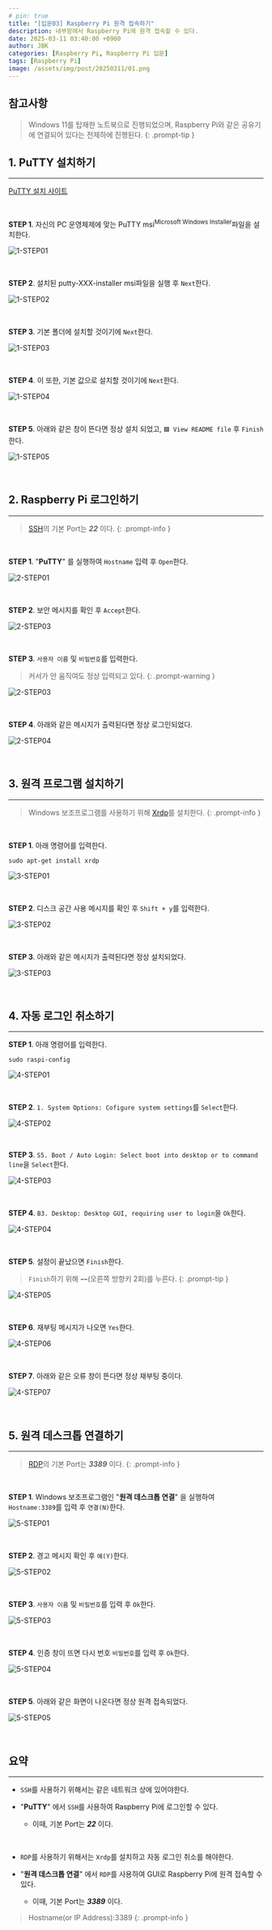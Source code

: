 ```yaml
---
# pin: true
title: "[입문03] Raspberry Pi 원격 접속하기"
description: 내부망에서 Raspberry Pi에 원격 접속할 수 있다.
date: 2025-03-11 03:40:00 +0900
author: JBK
categories: [Raspberry Pi, Raspberry Pi 입문]
tags: [Raspberry Pi]
image: /assets/img/post/20250311/01.png
---
```


## **참고사항**

> Windows 11를 탑재한 노트북으로 진행되었으며, Raspberry Pi와 같은 공유기에 연결되어 있다는 전제하에 진행된다.
{: .prompt-tip }

## **1. PuTTY 설치하기**
---

[PuTTY 설치 사이트][1]

<!-- Reference -->
[1]: https://www.chiark.greenend.org.uk/~sgtatham/putty/latest.html

<br>

**STEP 1**. 자신의 PC 운영체제에 맞는 PuTTY msi<sup>Microsoft Windows Installer</sup>파일을 설치한다.

![1-STEP01](/assets/img/post/20250311/02.png)

<br>

**STEP 2**. 설치된 putty-XXX-installer msi파일을 실행 후 `Next`한다.

![1-STEP02](/assets/img/post/20250311/03.png)

<br>

**STEP 3**. 기본 폴더에 설치할 것이기에 `Next`한다.

![1-STEP03](/assets/img/post/20250311/04.png)

<br>

**STEP 4**. 이 또한, 기본 값으로 설치할 것이기에 `Next`한다.

![1-STEP04](/assets/img/post/20250311/05.png)

<br>

**STEP 5**. 아래와 같은 창이 뜬다면 정상 설치 되었고, `🟩 View README file` 후 `Finish`한다.

![1-STEP05](/assets/img/post/20250311/06.png)


<br>


## **2. Raspberry Pi 로그인하기**
---

> [SSH][2]의 기본 Port는 ***22*** 이다.
{: .prompt-info }

<!-- Reference -->
[2]: https://en.wikipedia.org/wiki/Secure_Shell

<br>

**STEP 1**. "**PuTTY**" 를 실행하여 `Hostname` 입력 후 `Open`한다.

![2-STEP01](/assets/img/post/20250311/07.png)

<br>

**STEP 2**. 보안 메시지를 확인 후 `Accept`한다.

![2-STEP03](/assets/img/post/20250311/08.png)

<br>

**STEP 3**. `사용자 이름` 및 `비밀번호`를 입력한다.

> 커서가 안 움직여도 정상 입력되고 있다.
{: .prompt-warning }

![2-STEP03](/assets/img/post/20250311/09.png)

<br>

**STEP 4**. 아래와 같은 메시지가 출력된다면 정상 로그인되었다.

![2-STEP04](/assets/img/post/20250311/10.png)


<br>


## **3. 원격 프로그램 설치하기**
---

> Windows 보조프로그램를 사용하기 위해 [Xrdp][3]를 설치한다.
{: .prompt-info }

<!-- Reference -->
[3]: https://en.wikipedia.org/wiki/Xrdp

<br>

**STEP 1**. 아래 명령어를 입력한다.

```shell
sudo apt-get install xrdp
```

![3-STEP01](/assets/img/post/20250311/11.png)

<br>

**STEP 2**. 디스크 공간 사용 메시지를 확인 후 `Shift + y`를 입력한다.

![3-STEP02](/assets/img/post/20250311/12.png)

<br>

**STEP 3**. 아래와 같은 메시지가 출력된다면 정상 설치되었다.

![3-STEP03](/assets/img/post/20250311/13.png)


<br>


## **4. 자동 로그인 취소하기**
---

**STEP 1**. 아래 명령어를 입력한다.

```shell
sudo raspi-config
```

![4-STEP01](/assets/img/post/20250311/14.png)

<br>

**STEP 2**. `1. System Options: Cofigure system settings`를 `Select`한다.

![4-STEP02](/assets/img/post/20250311/15.png)

<br>

**STEP 3**. `S5. Boot / Auto Login: Select boot into desktop or to command line`을 `Select`한다.

![4-STEP03](/assets/img/post/20250311/16.png)

<br>

**STEP 4**. `B3. Desktop: Desktop GUI, requiring user to login`을 `Ok`한다.

![4-STEP04](/assets/img/post/20250311/17.png)

<br>

**STEP 5**. 설정이 끝났으면 `Finish`한다.

> `Finish`하기 위해 `➡️➡️`(오른쪽 방향키 2회)를 누른다.
{: .prompt-tip }

![4-STEP05](/assets/img/post/20250311/18.png)

<br>

**STEP 6**. 재부팅 메시지가 나오면 `Yes`한다.

![4-STEP06](/assets/img/post/20250311/19.png)

<br>

**STEP 7**. 아래와 같은 오류 창이 뜬다면 정상 재부팅 중이다.

![4-STEP07](/assets/img/post/20250311/20.png)


<br>


## **5. 원격 데스크톱 연결하기**
---

> [RDP][4]의 기본 Port는 ***3389*** 이다.
{: .prompt-info }

<!-- Reference -->
[4]: https://en.wikipedia.org/wiki/Remote_Desktop_Protocol

<br>

**STEP 1**. Windows 보조프로그램인 "**원격 데스크톱 연결**" 을 실행하여 `Hostname:3389`를 입력 후 `연결(N)`한다.

![5-STEP01](/assets/img/post/20250311/21.png)

<br>

**STEP 2**. 경고 메시지 확인 후 `예(Y)`한다.

![5-STEP02](/assets/img/post/20250311/22.png)

<br>

**STEP 3**. `사용자 이름` 및 `비밀번호`를 입력 후 `Ok`한다.

![5-STEP03](/assets/img/post/20250311/23.png)

<br>

**STEP 4**. 인증 창이 뜨면 다시 번호 `비밀번호`를 입력 후 `Ok`한다.

![5-STEP04](/assets/img/post/20250311/24.png)

<br>

**STEP 5**. 아래와 같은 화면이 나온다면 정상 원격 접속되었다.

![5-STEP05](/assets/img/post/20250311/25.png)


<br>


## **요약**
---

- `SSH`를 사용하기 위해서는 같은 네트워크 상에 있어야한다.

- "**PuTTY**" 에서 `SSH`를 사용하여 Raspberry Pi에 로그인할 수 있다.
  - 이때, 기본 Port는 ***22*** 이다.

<br>

- `RDP`를 사용하기 위해서는 `Xrdp`를 설치하고 자동 로그인 취소를 해야한다.

- "**원격 데스크톱 연결**" 에서 `RDP`를 사용하여 GUI로 Raspberry Pi에 원격 접속할 수 있다.
  - 이때, 기본 Port는 ***3389*** 이다.

> Hostname(or IP Address):3389
{: .prompt-info }